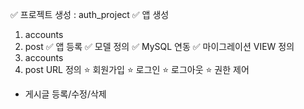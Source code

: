 ✅ 프로젝트 생성 : auth_project
✅ 앱 생성
1. accounts
2. post
✅ 앱 등록
✅ 모델 정의
✅ MySQL 연동
✅ 마이그레이션
VIEW 정의
1. accounts
2. post
URL 정의
⭐ 회원가입
⭐ 로그인
⭐ 로그아웃
⭐ 권한 제어
- 게시글 등록/수정/삭제
